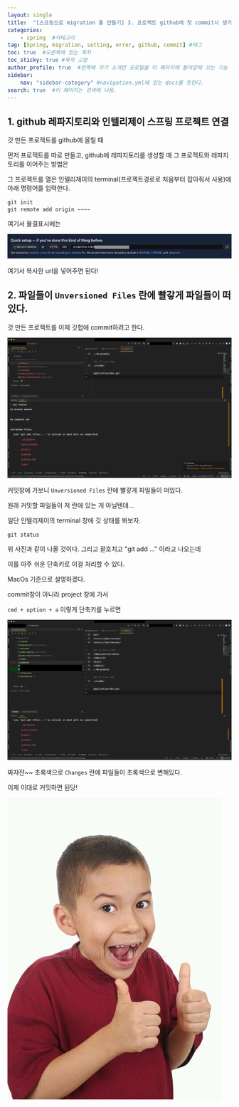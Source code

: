 ```yaml
---
layout: single
title:  "[스프링으로 migration 툴 만들기] 3. 프로젝트 github에 첫 commit시 생기는 일"
categories: 
    - spring  #카테고리
tag: [Spring, migration, setting, error, github, commit] #태그
toc: true  #오른쪽에 있는 목차
toc_sticky: true #목차 고정
author_profile: true  #왼쪽에 자기 소개란 프로필을 이 페이지에 들어갈때 끄는 기능
sidebar:
    nav: "sidebar-category" #navigation.yml에 있는 docs를 뜻한다.
search: true  #이 페이지는 검색에 나옴.
---
```


## 1. github 레파지토리와 인텔리제이 스프링 프로젝트 연결

갓 만든 프로젝트를 github에 올릴 때

먼저 프로젝트를 따로 만들고, github에 레파지토리를 생성할 때 그 프로젝트와 레파지토리를 이어주는 방법은

그 프로젝트를 열은 인텔리제이의 terminal(프로젝트경로로 처음부터 잡아줘서 사용)에 아래 명령어를 입력한다.

```shell
git init
git remote add origin ~~~~
```

여기서 물결표시에는

![](/assets/images/2023/03/09/github.png)

여기서 복사한 url을 넣어주면 된다!

## 2. 파일들이 `Unversioned Files` 란에 빨갛게 파일들이 떠있다.

갓 만든 프로젝트를 이제 깃헙에 commit하려고 한다. 

![](/assets/images/2023/03/09/commit2.png)

커밋창에 가보니 `Unversioned Files` 란에 빨갛게 파일들이 떠있다.

원래 커밋할 파일들이 저 란에 있는 게 아닐텐데...

일단 인텔리제이의 terminal 창에 깃 상태를 봐보자.

```shell
git status
```

위 사진과 같이 나올 것이다. 그리고 괄호치고 "git add <file>..." 이라고 나오는데 

이를 아주 쉬운 단축키로 이걸 처리할 수 있다.

MacOs 기준으로 설명하겠다.

commit창이 아니라 project 창에 가서 

` cmd + option + a ` 이렇게 단축키를 누르면 

![](/assets/images/2023/03/09/commit3.png)

짜쟈쟌~~ 초록색으로 `Changes` 란에 파일들이 초록색으로 변해있다. 

이제 이대로 커밋하면 된당!

![](/assets/images/2023/03/09/good.jpg)